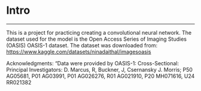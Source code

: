 # Intro
---
This is a project for practicing creating a convolutional neural network. The dataset used for the model is the Open Access Series of Imaging Studies (OASIS) OASIS-1 dataset. The dataset was downloaded from: https://www.kaggle.com/datasets/ninadaithal/imagesoasis

Acknowledgments: “Data were provided by OASIS-1: Cross-Sectional: Principal Investigators: D. Marcus, R, Buckner, J, Csernansky J. Morris; P50 AG05681, P01 AG03991, P01 AG026276, R01 AG021910, P20 MH071616, U24 RR021382

